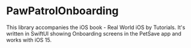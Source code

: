 # PawPatrolOnboarding

This library accompanies the iOS book - Real World iOS by Tutorials. It's written in SwiftUI showing Onboarding screens in the PetSave app and works with iOS 15.
